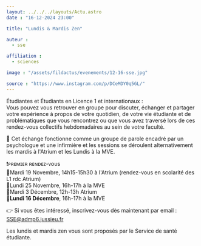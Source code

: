 ```yaml
---
layout: ../../../layouts/Actu.astro
date : "16-12-2024 23:00"

title: "Lundis & Mardis Zen"

auteur :
  - sse

affiliation :
  - sciences

image : "/assets/fildactus/evenements/12-16-sse.jpg"

source : "https://www.instagram.com/p/DCeMDY0q5GL/"
---
```


Étudiantes et Étudiants en Licence 1 et internationaux :  
Vous pouvez vous retrouver en groupe pour discuter, échanger et partager votre expérience à propos de votre quotidien, de votre vie étudiante et de problématiques que vous rencontrez ou que vous avez traversé lors de ces rendez-vous collectifs hebdomadaires au sein de votre faculté.

💬 Cet échange fonctionne comme un groupe de parole encadré par un psychologue et une infirmière et les sessions se déroulent alternativement les mardis à l'Atrium et les Lundis à la MVE.

❗ᴘʀᴇᴍɪᴇʀ ʀᴇɴᴅᴇᴢ-ᴠᴏᴜs  
🔹Mardi 19 Novembre, 14h15-15h30 à l'Atrium (rendez-vous en scolarité des L1 rdc Atrium)  
🔹Lundi 25 Novembre, 16h-17h à la MVE  
🔹Mardi 3 Décembre, 12h-13h Atrium  
🔹__Lundi 16 Décembre__, 16h-17h à la MVE

👉 Si vous êtes intéressé, inscrivez-vous dès maintenant par email : SSE@admp6.jussieu.fr

Les lundis et mardis zen vous sont proposés par le Service de santé étudiante.
